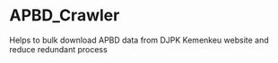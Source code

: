 # APBD_Crawler
Helps to bulk download APBD data from DJPK Kemenkeu website and reduce redundant process
